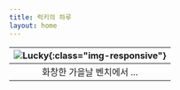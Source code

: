 ```yaml
---
title: 럭키의 하루
layout: home
---
```


| ![Lucky]({{site.url}}/assets/img/lucky03.jpg){:class="img-responsive"} |
|:--:|
| 화창한 가을날 벤치에서 ... |
